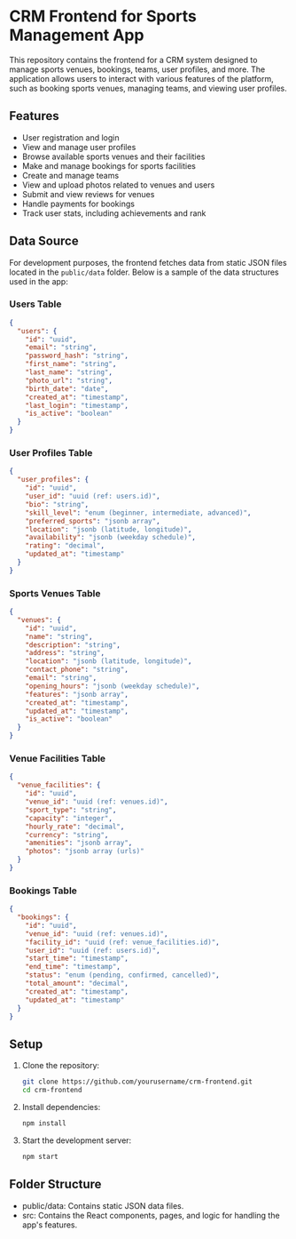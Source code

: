 # CRM Frontend for Sports Management App
This repository contains the frontend for a CRM system designed to manage sports venues, bookings, teams, user profiles, and more. The application allows users to interact with various features of the platform, such as booking sports venues, managing teams, and viewing user profiles.
## Features
- User registration and login
- View and manage user profiles
- Browse available sports venues and their facilities
- Make and manage bookings for sports facilities
- Create and manage teams
- View and upload photos related to venues and users
- Submit and view reviews for venues
- Handle payments for bookings
- Track user stats, including achievements and rank
## Data Source
For development purposes, the frontend fetches data from static JSON files located in the `public/data` folder. Below is a sample of the data structures used in the app:
### Users Table
```json
{
  "users": {
    "id": "uuid",
    "email": "string",
    "password_hash": "string",
    "first_name": "string",
    "last_name": "string",
    "photo_url": "string",
    "birth_date": "date",
    "created_at": "timestamp",
    "last_login": "timestamp",
    "is_active": "boolean"
  }
}
```
### User Profiles Table
```json
{
  "user_profiles": {
    "id": "uuid",
    "user_id": "uuid (ref: users.id)",
    "bio": "string",
    "skill_level": "enum (beginner, intermediate, advanced)",
    "preferred_sports": "jsonb array",
    "location": "jsonb (latitude, longitude)",
    "availability": "jsonb (weekday schedule)",
    "rating": "decimal",
    "updated_at": "timestamp"
  }
}
```
### Sports Venues Table
```json
{
  "venues": {
    "id": "uuid",
    "name": "string",
    "description": "string",
    "address": "string",
    "location": "jsonb (latitude, longitude)",
    "contact_phone": "string",
    "email": "string",
    "opening_hours": "jsonb (weekday schedule)",
    "features": "jsonb array",
    "created_at": "timestamp",
    "updated_at": "timestamp",
    "is_active": "boolean"
  }
}
```
### Venue Facilities Table
```json
{
  "venue_facilities": {
    "id": "uuid",
    "venue_id": "uuid (ref: venues.id)",
    "sport_type": "string",
    "capacity": "integer",
    "hourly_rate": "decimal",
    "currency": "string",
    "amenities": "jsonb array",
    "photos": "jsonb array (urls)"
  }
}
```
### Bookings Table
```json
{
  "bookings": {
    "id": "uuid",
    "venue_id": "uuid (ref: venues.id)",
    "facility_id": "uuid (ref: venue_facilities.id)",
    "user_id": "uuid (ref: users.id)",
    "start_time": "timestamp",
    "end_time": "timestamp",
    "status": "enum (pending, confirmed, cancelled)",
    "total_amount": "decimal",
    "created_at": "timestamp",
    "updated_at": "timestamp"
  }
}
```
## Setup
1. Clone the repository:
   ```bash
   git clone https://github.com/yourusername/crm-frontend.git
   cd crm-frontend
   ```
2. Install dependencies:
    ```bash
    npm install
    ```
3. Start the development server:
    ```bash
    npm start
   ```
## Folder Structure
- public/data: Contains static JSON data files.
- src: Contains the React components, pages, and logic for handling the app's features.